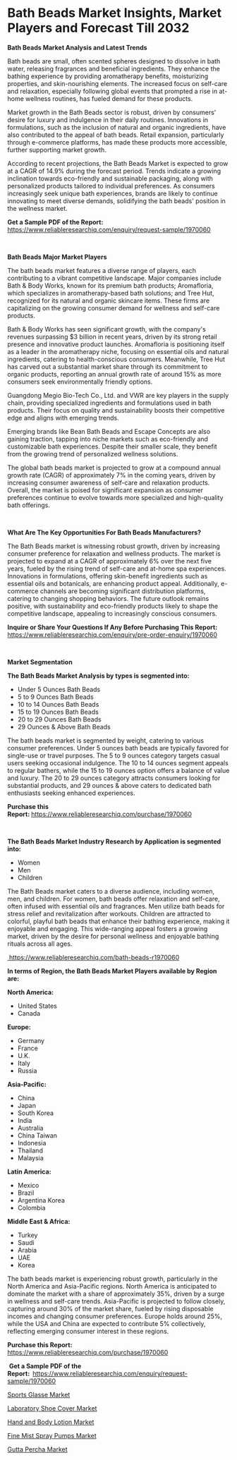 <p><h1>Bath Beads Market Insights, Market Players and Forecast Till 2032</h1></p><p><strong>Bath Beads Market Analysis and Latest Trends</strong></p>
<p><p>Bath beads are small, often scented spheres designed to dissolve in bath water, releasing fragrances and beneficial ingredients. They enhance the bathing experience by providing aromatherapy benefits, moisturizing properties, and skin-nourishing elements. The increased focus on self-care and relaxation, especially following global events that prompted a rise in at-home wellness routines, has fueled demand for these products.</p><p>Market growth in the Bath Beads sector is robust, driven by consumers' desire for luxury and indulgence in their daily routines. Innovations in formulations, such as the inclusion of natural and organic ingredients, have also contributed to the appeal of bath beads. Retail expansion, particularly through e-commerce platforms, has made these products more accessible, further supporting market growth.</p><p>According to recent projections, the Bath Beads Market is expected to grow at a CAGR of 14.9% during the forecast period. Trends indicate a growing inclination towards eco-friendly and sustainable packaging, along with personalized products tailored to individual preferences. As consumers increasingly seek unique bath experiences, brands are likely to continue innovating to meet diverse demands, solidifying the bath beads' position in the wellness market.</p></p>
<p><strong>Get a Sample PDF of the Report:&nbsp;</strong> <a href="https://www.reliableresearchiq.com/enquiry/request-sample/1970060?utm_campaign=1870&utm_medium=2&utm_source=Github&utm_content=ia&utm_term=04042025&utm_id=bath-beads">https://www.reliableresearchiq.com/enquiry/request-sample/1970060</a></p>
<p>&nbsp;</p>
<p><strong>Bath Beads Major Market Players</strong></p>
<p><p>The bath beads market features a diverse range of players, each contributing to a vibrant competitive landscape. Major companies include Bath & Body Works, known for its premium bath products; Aromafloria, which specializes in aromatherapy-based bath solutions; and Tree Hut, recognized for its natural and organic skincare items. These firms are capitalizing on the growing consumer demand for wellness and self-care products.</p><p>Bath & Body Works has seen significant growth, with the company's revenues surpassing $3 billion in recent years, driven by its strong retail presence and innovative product launches. Aromafloria is positioning itself as a leader in the aromatherapy niche, focusing on essential oils and natural ingredients, catering to health-conscious consumers. Meanwhile, Tree Hut has carved out a substantial market share through its commitment to organic products, reporting an annual growth rate of around 15% as more consumers seek environmentally friendly options.</p><p>Guangdong Megio Bio-Tech Co., Ltd. and VWR are key players in the supply chain, providing specialized ingredients and formulations used in bath products. Their focus on quality and sustainability boosts their competitive edge and aligns with emerging trends.</p><p>Emerging brands like Bean Bath Beads and Escape Concepts are also gaining traction, tapping into niche markets such as eco-friendly and customizable bath experiences. Despite their smaller scale, they benefit from the growing trend of personalized wellness solutions.</p><p>The global bath beads market is projected to grow at a compound annual growth rate (CAGR) of approximately 7% in the coming years, driven by increasing consumer awareness of self-care and relaxation products. Overall, the market is poised for significant expansion as consumer preferences continue to evolve towards more specialized and high-quality bath offerings.</p></p>
<p>&nbsp;</p>
<p><strong>What Are The Key Opportunities For Bath Beads Manufacturers?</strong></p>
<p><p>The Bath Beads market is witnessing robust growth, driven by increasing consumer preference for relaxation and wellness products. The market is projected to expand at a CAGR of approximately 6% over the next five years, fueled by the rising trend of self-care and at-home spa experiences. Innovations in formulations, offering skin-benefit ingredients such as essential oils and botanicals, are enhancing product appeal. Additionally, e-commerce channels are becoming significant distribution platforms, catering to changing shopping behaviors. The future outlook remains positive, with sustainability and eco-friendly products likely to shape the competitive landscape, appealing to increasingly conscious consumers.</p></p>
<p><strong>Inquire or Share Your Questions If Any Before Purchasing This Report:</strong> <a href="https://www.reliableresearchiq.com/enquiry/pre-order-enquiry/1970060?utm_campaign=1870&utm_medium=2&utm_source=Github&utm_content=ia&utm_term=04042025&utm_id=bath-beads">https://www.reliableresearchiq.com/enquiry/pre-order-enquiry/1970060</a></p>
<p>&nbsp;</p>
<p><strong>Market Segmentation</strong></p>
<p><strong>The Bath Beads Market Analysis by types is segmented into:</strong></p>
<p><ul><li>Under 5 Ounces Bath Beads</li><li>5 to 9 Ounces Bath Beads</li><li>10 to 14 Ounces Bath Beads</li><li>15 to 19 Ounces Bath Beads</li><li>20 to 29 Ounces Bath Beads</li><li>29 Ounces & Above Bath Beads</li></ul></p>
<p><p>The bath beads market is segmented by weight, catering to various consumer preferences. Under 5 ounces bath beads are typically favored for single-use or travel purposes. The 5 to 9 ounces category targets casual users seeking occasional indulgence. The 10 to 14 ounces segment appeals to regular bathers, while the 15 to 19 ounces option offers a balance of value and luxury. The 20 to 29 ounces category attracts consumers looking for substantial products, and 29 ounces & above caters to dedicated bath enthusiasts seeking enhanced experiences.</p></p>
<p><strong>Purchase this Report:&nbsp;</strong><a href="https://www.reliableresearchiq.com/purchase/1970060?utm_campaign=1870&utm_medium=2&utm_source=Github&utm_content=ia&utm_term=04042025&utm_id=bath-beads">https://www.reliableresearchiq.com/purchase/1970060</a></p>
<p>&nbsp;</p>
<p><strong>The Bath Beads Market Industry Research by Application is segmented into:</strong></p>
<p><ul><li>Women</li><li>Men</li><li>Children</li></ul></p>
<p><p>The Bath Beads market caters to a diverse audience, including women, men, and children. For women, bath beads offer relaxation and self-care, often infused with essential oils and fragrances. Men utilize bath beads for stress relief and revitalization after workouts. Children are attracted to colorful, playful bath beads that enhance their bathing experience, making it enjoyable and engaging. This wide-ranging appeal fosters a growing market, driven by the desire for personal wellness and enjoyable bathing rituals across all ages.</p></p>
<p><a href="https://www.reliableresearchiq.com/bath-beads-r1970060?utm_campaign=1870&utm_medium=2&utm_source=Github&utm_content=ia&utm_term=04042025&utm_id=bath-beads">&nbsp;https://www.reliableresearchiq.com/bath-beads-r1970060</a></p>
<p><strong>In terms of Region, the Bath Beads Market Players available by Region are:</strong></p>
<p>
    <p> <strong> North America: </strong>
        <ul>
            <li>United States</li>
            <li>Canada</li>
        </ul>
        </p> 
    <p> <strong> Europe: </strong>
        <ul>
            <li>Germany</li>
            <li>France</li>
            <li>U.K.</li>
            <li>Italy</li>
            <li>Russia</li>
        </ul>
        </p> 
    <p> <strong> Asia-Pacific: </strong>
        <ul>
            <li>China</li>
            <li>Japan</li>
            <li>South Korea</li>
            <li>India</li>
            <li>Australia</li>
            <li>China Taiwan</li>
            <li>Indonesia</li>
            <li>Thailand</li>
            <li>Malaysia</li>
        </ul>
        </p> 
    <p> <strong> Latin America: </strong>
        <ul>
            <li>Mexico</li>
            <li>Brazil</li>
            <li>Argentina Korea</li>
            <li>Colombia</li>
        </ul>
        </p> 
    <p> <strong> Middle East & Africa: </strong>
        <ul>
            <li>Turkey</li>
            <li>Saudi</li>
            <li>Arabia</li>
            <li>UAE</li>
            <li>Korea</li>
        </ul>
    </p>
    </p>
<p><p>The bath beads market is experiencing robust growth, particularly in the North America and Asia-Pacific regions. North America is anticipated to dominate the market with a share of approximately 35%, driven by a surge in wellness and self-care trends. Asia-Pacific is projected to follow closely, capturing around 30% of the market share, fueled by rising disposable incomes and changing consumer preferences. Europe holds around 25%, while the USA and China are expected to contribute 5% collectively, reflecting emerging consumer interest in these regions.</p></p>
<p><strong>Purchase this Report: </strong><a href="https://www.reliableresearchiq.com/purchase/1970060?utm_campaign=1870&utm_medium=2&utm_source=Github&utm_content=ia&utm_term=04042025&utm_id=bath-beads">https://www.reliableresearchiq.com/purchase/1970060</a></p>
<p>&nbsp;<strong>Get a Sample PDF of the Report:&nbsp;&nbsp;</strong><a href="https://www.reliableresearchiq.com/enquiry/request-sample/1970060?utm_campaign=1870&utm_medium=2&utm_source=Github&utm_content=ia&utm_term=04042025&utm_id=bath-beads">https://www.reliableresearchiq.com/enquiry/request-sample/1970060</a></p>
<p><strong></strong></p>
<p><p><a href="https://github.com/denighoylen1/Market-Research-Report-List-1/blob/main/sports-glasse-market.md?utm_campaign=1870&utm_medium=2&utm_source=Github&utm_content=ia&utm_term=04042025&utm_id=bath-beads">Sports Glasse Market</a></p><p><a href="https://github.com/tornapruttuz/Market-Research-Report-List-1/blob/main/laboratory-shoe-cover-market.md?utm_campaign=1870&utm_medium=2&utm_source=Github&utm_content=ia&utm_term=04042025&utm_id=bath-beads">Laboratory Shoe Cover Market</a></p><p><a href="https://github.com/saguegrody74/Market-Research-Report-List-1/blob/main/hand-and-body-lotion-market.md?utm_campaign=1870&utm_medium=2&utm_source=Github&utm_content=ia&utm_term=04042025&utm_id=bath-beads">Hand and Body Lotion Market</a></p><p><a href="https://github.com/marteyfito9/Market-Research-Report-List-1/blob/main/fine-mist-spray-pumps-market.md?utm_campaign=1870&utm_medium=2&utm_source=Github&utm_content=ia&utm_term=04042025&utm_id=bath-beads">Fine Mist Spray Pumps Market</a></p><p><a href="https://github.com/yuukoleuda/Market-Research-Report-List-1/blob/main/gutta-percha-market.md?utm_campaign=1870&utm_medium=2&utm_source=Github&utm_content=ia&utm_term=04042025&utm_id=bath-beads">Gutta Percha Market</a></p></p>
